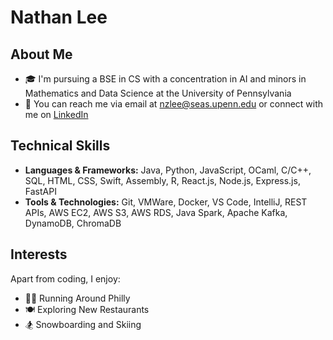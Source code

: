 # Nathan Lee

## About Me
- 🎓 I'm pursuing a BSE in CS with a concentration in AI and minors in Mathematics and Data Science at the University of Pennsylvania
- 📧 You can reach me via email at [nzlee@seas.upenn.edu](mailto:nzlee@seas.upenn.edu) or connect with me on [LinkedIn](https://www.linkedin.com/in/nathanzhanglee)

## Technical Skills
- **Languages & Frameworks:** Java, Python, JavaScript, OCaml, C/C++, SQL, HTML, CSS, Swift, Assembly, R, React.js, Node.js, Express.js, FastAPI
- **Tools & Technologies:** Git, VMWare, Docker, VS Code, IntelliJ, REST APIs, AWS EC2, AWS S3, AWS RDS, Java Spark, Apache Kafka, DynamoDB, ChromaDB

## Interests
Apart from coding, I enjoy:
- 🏃‍♂️ Running Around Philly
- 🍽️ Exploring New Restaurants
- 🏂 Snowboarding and Skiing
